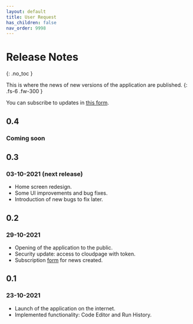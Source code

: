 ```yaml
---
layout: default
title: User Request
has_children: false
nav_order: 9998
---
```


# Release Notes
{: .no_toc }

This is where the news of new versions of the application are published.
{: .fs-6 .fw-300 }

You can subscribe to updates in [this form](https://forms.gle/U2yqb6ZbuTN52GCs9).

## 0.4
### Coming soon

## 0.3
### 03-10-2021 (next release)
- Home screen redesign.
- Some UI improvements and bug fixes.
- Introduction of new bugs to fix later.

## 0.2
### 29-10-2021
- Opening of the application to the public.
- Security update: access to cloudpage with token.
- Subscription [form](https://forms.gle/U2yqb6ZbuTN52GCs9) for news created.

## 0.1
### 23-10-2021
- Launch of the application on the internet.
- Implemented functionality: Code Editor and Run History.